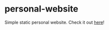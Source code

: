 # personal-website
Simple static personal website. Check it out <a href="https://erictolson.github.io/personal-website/">here</a>!
